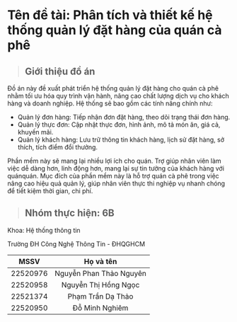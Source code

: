 # Tên đề tài: Phân tích và thiết kế hệ thống quản lý đặt hàng của quán cà phê 

>## Giới thiệu đồ án

Đồ án này đề xuất phát triển hệ thống quản lý đặt hàng cho quán cà phê nhằm tối ưu hóa quy trình vận hành, nâng cao chất lượng dịch vụ cho khách hàng và doanh nghiệp. Hệ thống sẽ bao gồm các tính năng chính như:
- Quản lý đơn hàng: Tiếp nhận đơn đặt hàng, theo dõi trạng thái đơn hàng.
- Quản lý thực đơn: Cập nhật thực đơn, hình ảnh, mô tả món ăn, giá cả, khuyến mãi.
- Quản lý khách hàng: Lưu trữ thông tin khách hàng, lịch sử đặt hàng, sở thích, tích điểm đổi thưởng.

Phần mềm này sẽ mang lại nhiều lợi ích cho quán. Trợ giúp nhân viên làm việc dễ dàng hơn, linh động hơn, mang lại sự tin tưởng của khách hàng với quánquán. Mục đích của phần mềm này là hỗ trợ quán cà phê trong việc nâng cao hiệu quả quản lý, giúp nhân viên thực thi nghiệp vụ nhanh chóng để tiết kiệm thời gian, chi phí.

>## Nhóm thực hiện: 6B

Khoa: Hệ thống thông tin

Trường ĐH Công Nghệ Thông Tin - ĐHQGHCM

 | MSSV     | Họ và tên |
 | ---------|:-------------:|
 | 22520976 |Nguyễn Phan Thảo Nguyên|
 | 22520958 |Nguyễn Thị Hồng Ngọc|
 | 22521374 |Phạm Trần Dạ Thảo|
 | 22520950 |Đỗ Minh Nghiêm|
